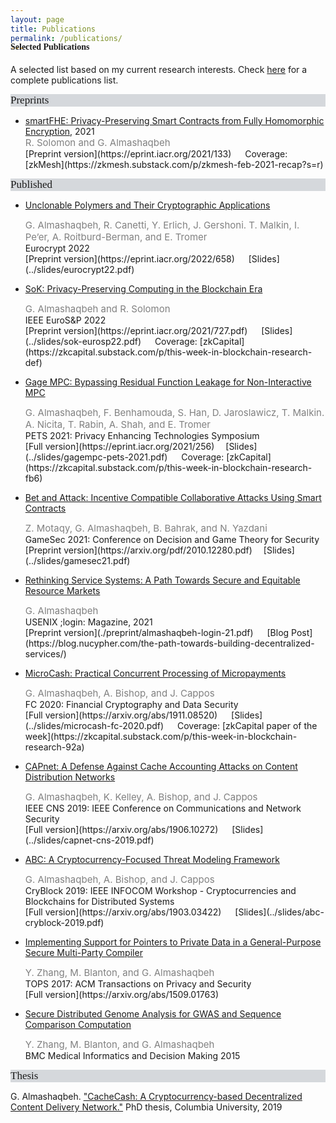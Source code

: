 ```yaml
---
layout: page
title: Publications
permalink: /publications/
---
```


<h4 style="font-family: 'Comic Sans MS'; margin-top: -30px;">Selected Publications</h4>

A selected list based on my current research interests. Check [here](https://scholar.google.com/citations?hl=en&user=QKIkII0AAAAJ&view_op=list_works&sortby=pubdate) for a complete publications list.<br/>


<div style="font-family: 'Comic Sans MS'; font-size:17px; background-color:rgb(213, 216, 220);margin-bottom:6px;">Preprints</div> 

* [smartFHE: Privacy-Preserving Smart Contracts from Fully Homomorphic Encryption,]() 2021<br/>
  <div style="color:grey; font-size:15px;">R. Solomon and G. Almashaqbeh</div>
  [Preprint version](https://eprint.iacr.org/2021/133) &emsp; Coverage: [zkMesh](https://zkmesh.substack.com/p/zkmesh-feb-2021-recap?s=r)


<div style="font-family: 'Comic Sans MS'; font-size:17px; background-color:rgb(213, 216, 220);margin-bottom:6px;">Published</div> 

* [Unclonable Polymers and Their Cryptographic Applications](https://link.springer.com/chapter/10.1007/978-3-031-06944-4_26)<br/>
  <div style="color:grey; font-size:15px;">G. Almashaqbeh, R. Canetti, Y. Erlich, J. Gershoni. T. Malkin, I. Pe’er, A. Roitburd-Berman, and E. Tromer</div>
  Eurocrypt 2022<br/>
  [Preprint version](https://eprint.iacr.org/2022/658) &emsp; [Slides](../slides/eurocrypt22.pdf)

* [SoK: Privacy-Preserving Computing in the Blockchain Era](https://ieeexplore.ieee.org/document/9797340)<br/>
  <div style="color:grey; font-size:15px;">G. Almashaqbeh and R. Solomon</div>
  IEEE EuroS&P 2022<br/>
  [Preprint version](https://eprint.iacr.org/2021/727.pdf) &emsp; [Slides](../slides/sok-eurosp22.pdf) &emsp; Coverage: [zkCapital](https://zkcapital.substack.com/p/this-week-in-blockchain-research-def)

* [Gage MPC: Bypassing Residual Function Leakage for Non-Interactive MPC](https://sciendo.com/article/10.2478/popets-2021-0083)<br/>
  <div style="color:grey; font-size:15px;">G. Almashaqbeh, F. Benhamouda, S. Han, D. Jaroslawicz, T. Malkin. A. Nicita, T. Rabin, A. Shah, and E. Tromer</div>
  PETS 2021: Privacy Enhancing Technologies Symposium<br/>
  [Full version](https://eprint.iacr.org/2021/256)&emsp; [Slides](../slides/gagempc-pets-2021.pdf) &emsp; Coverage: [zkCapital](https://zkcapital.substack.com/p/this-week-in-blockchain-research-fb6)

* [Bet and Attack: Incentive Compatible Collaborative Attacks Using Smart Contracts](https://link.springer.com/chapter/10.1007/978-3-030-90370-1_16)<br/>
  <div style="color:grey; font-size:15px;">Z. Motaqy, G. Almashaqbeh, B. Bahrak, and N. Yazdani</div>
  GameSec 2021: Conference on Decision and Game Theory for Security<br/>
  [Preprint version](https://arxiv.org/pdf/2010.12280.pdf)&emsp; [Slides](../slides/gamesec21.pdf) 

* [Rethinking Service Systems: A Path Towards Secure and Equitable Resource Markets](https://www.usenix.org/publications/loginonline/rethinking-service-systems)<br/>
  <div style="color:grey; font-size:15px;">G. Almashaqbeh</div>
  USENIX ;login: Magazine, 2021<br/>
  [Preprint version](./preprint/almashaqbeh-login-21.pdf) &emsp; [Blog Post](https://blog.nucypher.com/the-path-towards-building-decentralized-services/)

* [MicroCash: Practical Concurrent Processing of Micropayments](https://link.springer.com/chapter/10.1007/978-3-030-51280-4_13)<br/>
  <div style="color:grey; font-size:15px;">G. Almashaqbeh, A. Bishop, and J. Cappos</div>
  FC 2020: Financial Cryptography and Data Security<br/>
  [Full version](https://arxiv.org/abs/1911.08520) &emsp; [Slides](../slides/microcash-fc-2020.pdf) &emsp; Coverage: [zkCapital paper of the week](https://zkcapital.substack.com/p/this-week-in-blockchain-research-92a)
  
* [CAPnet: A Defense Against Cache Accounting Attacks on Content Distribution Networks](https://ieeexplore.ieee.org/document/8802825)<br/>
  <div style="color:grey; font-size:15px;">G. Almashaqbeh, K. Kelley, A. Bishop, and J. Cappos</div>
  IEEE CNS 2019: IEEE Conference on Communications and Network Security <br/>
  [Full version](https://arxiv.org/abs/1906.10272) &emsp; [Slides](../slides/capnet-cns-2019.pdf)

* [ABC: A Cryptocurrency-Focused Threat Modeling Framework](https://ieeexplore.ieee.org/document/8845101)<br/>
  <div style="color:grey; font-size:15px;">G. Almashaqbeh, A. Bishop, and J. Cappos</div>
  CryBlock 2019: IEEE INFOCOM Workshop - Cryptocurrencies and Blockchains for Distributed Systems <br/>
  [Full version](https://arxiv.org/abs/1903.03422) &emsp; [Slides](../slides/abc-cryblock-2019.pdf) 

* [Implementing Support for Pointers to Private Data in a General-Purpose Secure Multi-Party Compiler](https://dl.acm.org/citation.cfm?id=3154600)<br/>
  <div style="color:grey; font-size:15px;">Y. Zhang, M. Blanton, and G. Almashaqbeh</div>
  TOPS 2017: ACM Transactions on Privacy and Security <br/>
  [Full version](https://arxiv.org/abs/1509.01763)

* [Secure Distributed Genome Analysis for GWAS and Sequence Comparison Computation](https://bmcmedinformdecismak.biomedcentral.com/articles/10.1186/1472-6947-15-S5-S4)<br/>
  <div style="color:grey; font-size:15px;">Y. Zhang, M. Blanton, and G. Almashaqbeh</div> 
  BMC Medical Informatics and Decision Making 2015<br/>


<div style="font-family: 'Comic Sans MS'; font-size:17px; background-color:rgb(213, 216, 220);margin-bottom:6px;">Thesis</div> 

G. Almashaqbeh. ["CacheCash: A Cryptocurrency-based Decentralized Content Delivery Network."](https://academiccommons.columbia.edu/doi/10.7916/d8-kmv2-7n57) PhD thesis, Columbia University, 2019

